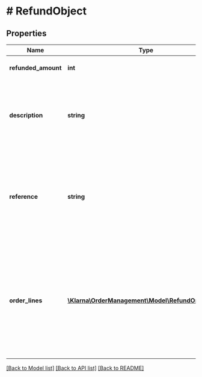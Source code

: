 # # RefundObject

## Properties

Name | Type | Description | Notes
------------ | ------------- | ------------- | -------------
**refunded_amount** | **int** | Refunded amount in minor units. | 
**description** | **string** | Description of the refund shown to the customer. Max length is 255 characters. | [optional] 
**reference** | **string** | Internal reference to the refund. This will be included in the settlement files. Max length is 255 characters. | [optional] 
**order_lines** | [**\Klarna\OrderManagement\Model\RefundOrderLine[]**](RefundOrderLine.md) | Order lines for the refund shown to the customer. Optional but increases the customer experience. Maximum 1000 order lines. | [optional] 

[[Back to Model list]](../../README.md#documentation-for-models) [[Back to API list]](../../README.md#documentation-for-api-endpoints) [[Back to README]](../../README.md)


